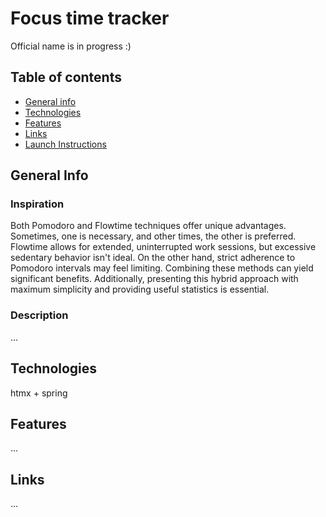 # Focus time tracker
Official name is in progress :)

## Table of contents
* [General info](#general-info)
* [Technologies](#technologies)
* [Features](#features)
* [Links](#links)
* [Launch Instructions](#launch-instructions)

## General Info

### Inspiration
Both Pomodoro and Flowtime techniques offer unique advantages. Sometimes, one is necessary, and other times, the other is preferred. Flowtime allows for extended, uninterrupted work sessions, but excessive sedentary behavior isn't ideal. On the other hand, strict adherence to Pomodoro intervals may feel limiting. Combining these methods can yield significant benefits. Additionally, presenting this hybrid approach with maximum simplicity and providing useful statistics is essential.

### Description
...

## Technologies
htmx + spring

## Features
...

## Links
...
